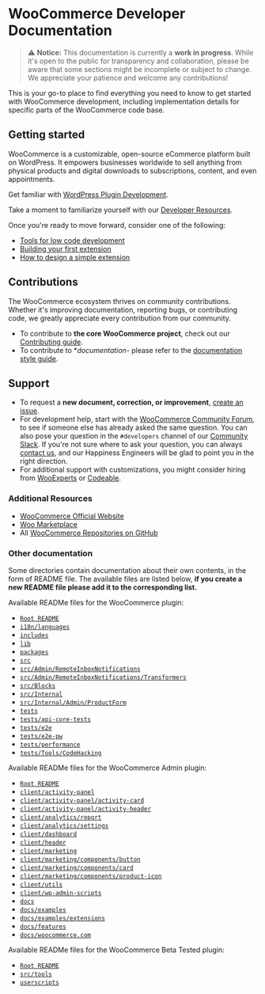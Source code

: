 # WooCommerce Developer Documentation

> ⚠️ **Notice:** This documentation is currently a **work in progress**. While it's open to the public for transparency and collaboration, please be aware that some sections might be incomplete or subject to change. We appreciate your patience and welcome any contributions!

This is your go-to place to find everything you need to know to get started with WooCommerce development, including implementation details for specific parts of the WooCommerce code base. 

## Getting started

WooCommerce is a customizable, open-source eCommerce platform built on WordPress. It empowers businesses worldwide to sell anything from physical products and digital downloads to subscriptions, content, and even appointments.

Get familiar with [WordPress Plugin Development](https://developer.wordpress.org/plugins/).

Take a moment to familiarize yourself with our [Developer Resources](https://developer.wordpress.org/plugins/plugin-basics/).

Once you're ready to move forward, consider one of the following:

- [Tools for low code development](getting-started/tools-for-low-code-development.md)
- [Building your first extension](extension-development/building-your-first-extension.md)
- [How to design a simple extension](extension-development/how-to-design-a-simple-extension.md)

## Contributions

The WooCommerce ecosystem thrives on community contributions. Whether it's improving documentation, reporting bugs, or contributing code, we greatly appreciate every contribution from our community. 

- To contribute to **the core WooCommerce project**, check out our [Contributing guide](https://github.com/woocommerce/woocommerce/blob/trunk/.github/CONTRIBUTING.md).
- To contribute to **documentation*- please refer to the [documentation style guide](style-guide.md).

## Support

- To request a **new document, correction, or improvement**, [create an issue](https://github.com/woocommerce/woodocs/issues/new/choose).
- For development help, start with the [WooCommerce Community Forum](https://wordpress.org/support/plugin/woocommerce/), to see if someone else has already asked the same question. You can also pose your question in the `#developers` channel of our [Community Slack](https://woocommerce.com/community-slack/). If you're not sure where to ask your question, you can always [contact us](https://woocommerce.com/contact-us/), and our Happiness Engineers will be glad to point you in the right direction.
- For additional support with customizations, you might consider hiring from [WooExperts](https://woocommerce.com/experts/) or [Codeable](https://codeable.io/).

### Additional Resources

- [WooCommerce Official Website](https://woocommerce.com/)
- [Woo Marketplace](https://woocommerce.com/marketplace)
- All [WooCommerce Repositories on GitHub](https://woocommerce.github.io/)

### Other documentation

Some directories contain documentation about their own contents, in the form of README file. The available files are listed below, **if you create a new README file please add it to the corresponding list.**

Available READMe files for the WooCommerce plugin: 

- [`Root README`](../plugins/woocommerce/README.md)
- [`i18n/languages`](../plugins/woocommerce/i18n/languages/README.md)
- [`includes`](../plugins/woocommerce/includes/README.md)
- [`lib`](../plugins/woocommerce/lib/README.md)
- [`packages`](../plugins/woocommerce/packages/README.md)
- [`src`](../plugins/woocommerce/src/README.md)
- [`src/Admin/RemoteInboxNotifications`](../plugins/woocommerce/src/Admin/RemoteInboxNotifications/README.md)
- [`src/Admin/RemoteInboxNotifications/Transformers`](../plugins/woocommerce/src/Admin/RemoteInboxNotifications/Transformers/README.md)
- [`src/Blocks`](../plugins/woocommerce/src/Blocks/README.md)
- [`src/Internal`](../plugins/woocommerce/src/Internal/README.md)
- [`src/Internal/Admin/ProductForm`](../plugins/woocommerce/src/Internal/Admin/ProductForm/README.md)
- [`tests`](../plugins/woocommerce/tests/README.md)
- [`tests/api-core-tests`](../plugins/woocommerce/tests/api-core-tests/README.md)
- [`tests/e2e`](../plugins/woocommerce/tests/e2e/README.md)
- [`tests/e2e-pw`](../plugins/woocommerce/tests/e2e-pw/README.md)
- [`tests/performance`](../plugins/woocommerce/tests/performance/README.md)
- [`tests/Tools/CodeHacking`](../plugins/woocommerce/tests/Tools/CodeHacking/README.md)

Available READMe files for the WooCommerce Admin plugin:

- [`Root README`](../plugins/woocommerce-admin/README.md)
- [`client/activity-panel`](../plugins/woocommerce-admin/client/activity-panel/README.md)
- [`client/activity-panel/activity-card`](../plugins/woocommerce-admin/client/activity-panel/activity-card/README.md)
- [`client/activity-panel/activity-header`](../plugins/woocommerce-admin/client/activity-panel/activity-header/README.md)
- [`client/analytics/report`](../plugins/woocommerce-admin/client/analytics/report/README.md)
- [`client/analytics/settings`](../plugins/woocommerce-admin/client/analytics/settings/README.md)
- [`client/dashboard`](../plugins/woocommerce-admin/client/dashboard/README.md)
- [`client/header`](../plugins/woocommerce-admin/client/header/README.md)
- [`client/marketing`](../plugins/woocommerce-admin/client/marketing/README.md)
- [`client/marketing/components/button`](../plugins/woocommerce-admin/client/marketing/components/button/README.md)
- [`client/marketing/components/card`](../plugins/woocommerce-admin/client/marketing/components/card/README.md)
- [`client/marketing/components/product-icon`](../plugins/woocommerce-admin/client/marketing/components/product-icon/README.md)
- [`client/utils`](../plugins/woocommerce-admin/client/utils/README.md)
- [`client/wp-admin-scripts`](../plugins/woocommerce-admin/client/wp-admin-scripts/README.md)
- [`docs`](../plugins/woocommerce-admin/docs/README.md)
- [`docs/examples`](../plugins/woocommerce-admin/docs/examples/README.md)
- [`docs/examples/extensions`](../plugins/woocommerce-admin/docs/examples/extensions/README.md)
- [`docs/features`](../plugins/woocommerce-admin/docs/features/README.md)
- [`docs/woocommerce.com`](../plugins/woocommerce-admin/docs/woocommerce.com/README.md)

Available READMe files for the WooCommerce Beta Tested plugin:

- [`Root README`](../plugins/woocommerce-beta-tester/README.md)
- [`src/tools`](../plugins/woocommerce-beta-tester/src/tools/README.md)
- [`userscripts`](../plugins/woocommerce-beta-tester/userscripts/README.md)

